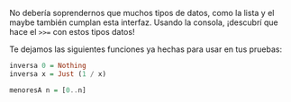 No debería soprendernos que muchos tipos de datos, como la lista y el maybe también cumplan esta interfaz. Usando la consola, ¡descubrí que hace el `>>=` con estos tipos datos!

Te dejamos las siguientes funciones ya hechas para usar en tus pruebas:

```haskell
inversa 0 = Nothing
inversa x = Just (1 / x)
```

```haskell
menoresA n = [0..n]
```